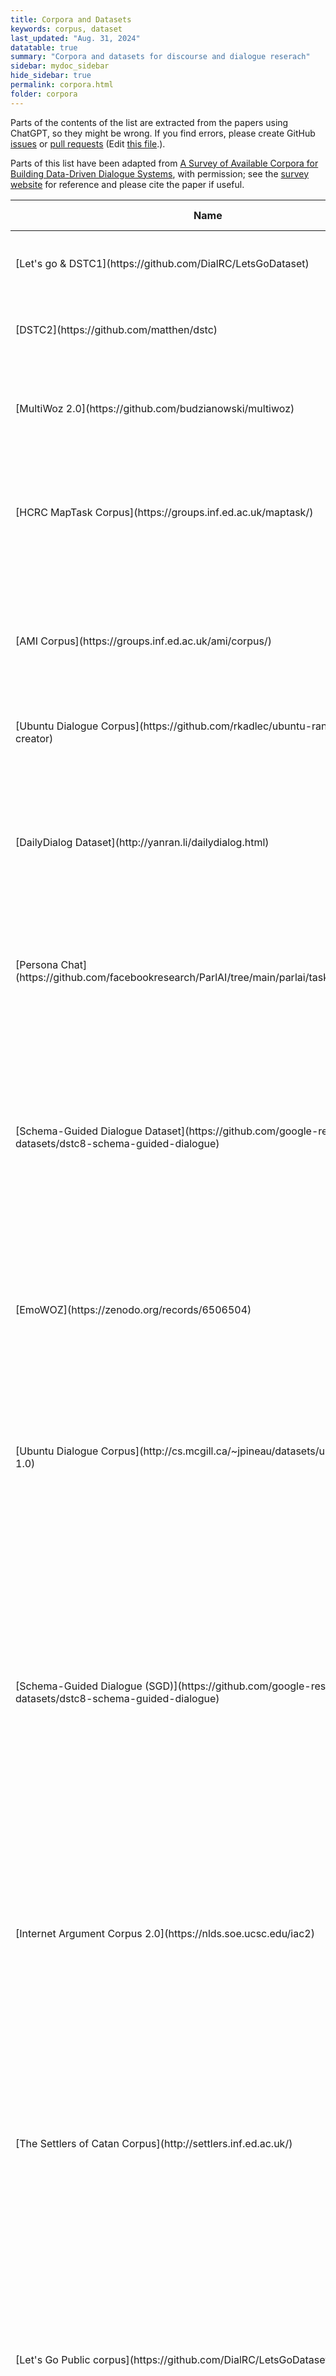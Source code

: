 ```yaml
---
title: Corpora and Datasets
keywords: corpus, dataset
last_updated: "Aug. 31, 2024"
datatable: true
summary: "Corpora and datasets for discourse and dialogue reserach"
sidebar: mydoc_sidebar
hide_sidebar: true
permalink: corpora.html
folder: corpora
---
```


Parts of the contents of the list are extracted from the papers using ChatGPT, so they might be wrong. If you find errors, please create GitHub [issues](https://github.com/sigdial/sigdial-resources/issues) or [pull requests](https://github.com/sigdial/sigdial-resources/pulls) (Edit [this file](https://github.com/sigdial/sigdial-resources/blob/gh-pages/pages/corpora/corpora.md).). 

Parts of this list have been adapted from [A Survey of Available Corpora for Building Data-Driven Dialogue Systems](https://arxiv.org/abs/1512.05742), with permission; see the [survey website](https://breakend.github.io/DialogDatasets/) for reference and please cite the paper if useful.



<div class="datatable-begin"></div>
<table>
<colgroup>
<col width="10%" />
<col width="6%" />
<col width="6%" />
<col width="6%" />
<col width="6%" />
<col width="6%" />
<col width="6%" />
<col width="6%" />
<col width="40%" />
<col width="8%" />
</colgroup>
<thead>
<tr class="header">
<th>Name</th>
<th>Language</th>
<th>Modalities</th>
<th>Data Types</th>
<th>Task/Domain</th>
<th>Participants</th>
<th>Size</th>
<th>Ave. # of Turns</th>
<th>Brief Description</th>
<th>Paper</th>
</tr>
</thead>
<tbody>

<tr>
<td markdown="span">[Let's go & DSTC1](https://github.com/DialRC/LetsGoDataset)</td>
<td markdown="span">English</td>
<td markdown="span">Speech</td>
<td markdown="span">Audio</td>
<td markdown="span">Bus schedules</td>
<td markdown="span">Human-system</td>
<td markdown="span">171K dialogues</td>
<td markdown="span">N/A</td>
<td markdown="span">Telephone conversations between real users and bus information systems</td>
<td markdown="span">[Raux et al. 2006](https://www.isca-speech.org/archive/interspeech_2006/raux06_interspeech.html)</td>
</tr>


<tr>
<td markdown="span">[DSTC2](https://github.com/matthen/dstc)</td>
<td markdown="span">English</td>
<td markdown="span">Speech</td>
<td markdown="span">Transcripts and ASR results</td>
<td markdown="span">Restaurant search</td>
<td markdown="span">Human-system</td>
<td markdown="span">15K dialogues, 3.7M words</td>
<td markdown="span">7.88</td>
<td markdown="span">Telephone conversations between hired users and restaurant search system</td>
<td markdown="span">[Henderson et al, 2014](https://aclanthology.org/W14-4337/)</td>
</tr>

<tr>
<td markdown="span">[MultiWoz 2.0](https://github.com/budzianowski/multiwoz)</td>
<td markdown="span">English</td>
<td markdown="span">Text</td>
<td markdown="span">Text</td>
<td markdown="span">Multiple domains (restaurant, hotel, etc.)</td>
<td markdown="span">Human-Woz</td>
<td markdown="span">8.5K dialogues, 115K turns, 1.5M tokens</td>
<td markdown="span">13.18</td>
<td markdown="span">A fully-labeled collection of human-human written conversations spanning over multiple domains and topics</td>
<td markdown="span">[Budzianowski et al., 2018](https://aclanthology.org/D18-1547/)</td>
</tr>

<tr>
<td markdown="span">[HCRC MapTask Corpus](https://groups.inf.ed.ac.uk/maptask/)</td>
<td markdown="span">English</td>
<td markdown="span">Face-to-face</td>
<td markdown="span">Audio, video (not available)</td>
<td markdown="span">direction giving</td>
<td markdown="span">Human-human</td>
<td markdown="span">128 dialogues, 174K words, 18hrs</td>
<td markdown="span"></td>
<td markdown="span">A set of 128 dialogues that has been recorded, transcribed, and annotated for a wide range of behaviours, and has been released for research purposes.</td>
<td markdown="span">[Anderson et al., 1991](https://journals.sagepub.com/doi/10.1177/002383099103400404)</td>
</tr>

<tr>
<td markdown="span">[AMI Corpus](https://groups.inf.ed.ac.uk/ami/corpus/)</td>
<td markdown="span">English</td>
<td markdown="span">face-to-face</td>
<td markdown="span">close-talking and far-field microphones, individual and room-view video cameras, projection, a whiteboard, individual pens.</td>
<td markdown="span">Face-to-face meetings</td>
<td markdown="span">multi-party human</td>
<td markdown="span">175 dialogues, 900K words, 100hrs</td>
<td markdown="span"></td>
<td markdown="span">A multi-modal data set consisting of 100 hours of meeting recordings</td>
<td markdown="span">[Carletta et al, 2005](https://link.springer.com/chapter/10.1007/11677482_3)</td>
</tr>

<tr>
<td markdown="span">[Ubuntu Dialogue Corpus](https://github.com/rkadlec/ubuntu-ranking-dataset-creator)</td>
<td markdown="span">English</td>
<td markdown="span">IRC chat</td>
<td markdown="span">text</td>
<td markdown="span">Chat on Ubuntu</td>
<td markdown="span">human-human</td>
<td markdown="span">930K dialogues, 100M words</td>
<td markdown="span">7.71</td>
<td markdown="span">Dialogues extracted from Ubuntu chat stream on IRC</td>
<td markdown="span">[Lower et al, 2015](https://aclanthology.org/W15-4640/)</td>
</tr>

<tr>
<td markdown="span">[DailyDialog Dataset](http://yanran.li/dailydialog.html)</td>
<td markdown="span">English</td>
<td markdown="span">Text</td>
<td markdown="span">Text</td>
<td markdown="span">Daily communication</td>
<td markdown="span">Human-human</td>
<td markdown="span">13K dialogues, 1.5M words</td>
<td markdown="span">7.9</td>
<td markdown="span">DailyDialog is a high-quality multi-turn dialogue dataset that covers conversations about daily life. It is manually labeled with communication intention and emotion information, making it useful for training and evaluating dialogue systems.</td>
<td markdown="span">[Li et al. 2017](https://aclanthology.org/I17-1099/)</td>
</tr>


<tr>
<td markdown="span">[Persona Chat](https://github.com/facebookresearch/ParlAI/tree/main/parlai/tasks/personachat)</td>
<td markdown="span">English</td>
<td markdown="span">Chat text</td>
<td markdown="span">Text</td>
<td markdown="span">Open domain</td>
<td markdown="span">Human-human</td>
<td markdown="span">11K dialogues, 162K utterances</td>
<td markdown="span"></td>
<td markdown="span">A chit-chat dataset where paired Turkers are given assigned personas and chat to try to get to know each other. </td>
<td markdown="span">[Zhang et al., 2018](https://arxiv.org/abs/1801.07243)</td>
</tr>

<tr>
<td markdown="span">[Schema-Guided Dialogue Dataset](https://github.com/google-research-datasets/dstc8-schema-guided-dialogue)</td>
<td markdown="span">English</td>
<td markdown="span">Text</td>
<td markdown="span">Text</td>
<td markdown="span">16 domains</td>
<td markdown="span">Human-Virtual Agent</td>
<td markdown="span">16K dialogues, 330K turns</td>
<td markdown="span"></td>
<td markdown="span">The dataset consists of conversations between a virtual assistant and a user ranging over a variety of domains including Travel, Events, Payment, Media, Restaurants, Weather etc. Annotations for natural language understanding, dialogue state tracking, policy learning, natural language generation and user simulation learning are also included.</td>
<td markdown="span">[Rastogi et al., 2020](https://ojs.aaai.org/index.php/AAAI/article/view/6394)</td>
</tr>

<tr>
<td markdown="span">[EmoWOZ](https://zenodo.org/records/6506504)</td>
<td markdown="span">English</td>
<td markdown="span">Text</td>
<td markdown="span">Text</td>
<td markdown="span">Multiple domains  (restaurant, hotel, etc.)</td>
<td markdown="span">Human-Woz</td>
<td markdown="span">More than 11K dialogues</td>
<td markdown="span">14.63</td>
<td markdown="span">A large-scale open-source dataset for emotion recognition in task-oriented dialogues with n 83K emotion annotations of user utterances</td>
<td markdown="span">[Feng et al. 2022](https://aclanthology.org/2022.lrec-1.436/)</td>
</tr>


<tr>
  <td markdown="span">[Ubuntu Dialogue Corpus](http://cs.mcgill.ca/~jpineau/datasets/ubuntu-corpus-1.0)</td>
  <td markdown="span">English</td>
  <td markdown="span">text</td>
  <td markdown="span">text</td>
  <td markdown="span">Technical support for Ubuntu-related problems</td>
  <td markdown="span">Human-Human</td>
  <td markdown="span">930,000 dialogues, 7,100,000 utterances, 100,000,000 words</td>
  <td markdown="span">7.71</td>
  <td markdown="span">A dataset containing almost one million multi-turn dialogues extracted from the Ubuntu chat logs, used for research in unstructured multi-turn dialogue systems. It facilitates the development of dialogue managers based on neural language models that can utilize large amounts of unlabeled data.</td>
  <td markdown="span">[Lowe et al., 2015](https://aclanthology.org/W15-4640/)</td>
</tr>



<tr>
  <td markdown="span">[Schema-Guided Dialogue (SGD)](https://github.com/google-research-datasets/dstc8-schema-guided-dialogue)</td>
  <td markdown="span">English</td>
  <td markdown="span">text</td>
  <td markdown="span">text</td>
  <td markdown="span">26 services across 16 domains including alarms, banks, buses, calendar events, flights, homes, hotels, media, movies, music, payment, rental cars, restaurants, ridesharing, services, trains, travel, messaging, and weather</td>
  <td markdown="span">Simulated user-system interactions</td>
  <td markdown="span">Over 16,000 dialogues, 329,964 turns</td>
  <td markdown="span">20.44</td>
  <td markdown="span">The SGD dataset is designed to support the development of conversational interfaces that can handle multiple domains and services, particularly in scenarios with zero-shot learning where models encounter unseen services or APIs. It uses a schema-guided approach where intents and slots are dynamically provided, facilitating easier integration of new services without retraining.</td>
  <td markdown="span">[Rastogi et al., 2020](https://ojs.aaai.org/index.php/AAAI/article/view/6394)</td>
</tr>



<tr>
  <td markdown="span">[Internet Argument Corpus 2.0](https://nlds.soe.ucsc.edu/iac2)</td>
  <td markdown="span">English</td>
  <td markdown="span">text</td>
  <td markdown="span">text</td>
  <td markdown="span">Online forums and debates on social and political topics</td>
  <td markdown="span">Human-Human</td>
  <td markdown="span">24,000 posts, 11,079 threads, 3452 authors, 56M tokens</td>
  <td markdown="span">Varies, data includes multiple posts per thread</td>
  <td markdown="span">The IAC 2.0 is an expanded dataset designed to support research on many different aspects of social language and dialogue structure, particularly in online forums on social and political topics. It features an SQL schema for organizing dialogues from several platforms into a structured database format.</td>
  <td markdown="span">[Abbott et al., 2016](https://aclanthology.org/L16-1704/)</td>
</tr>



<tr>
  <td markdown="span">[The Settlers of Catan Corpus](http://settlers.inf.ed.ac.uk/)</td>
  <td markdown="span">English</td>
  <td markdown="span">text</td>
  <td markdown="span">text</td>
  <td markdown="span">Game strategy and conversation</td>
  <td markdown="span">Human-Human</td>
  <td markdown="span">21 games annotated, ca. 2000 dialogue turns, ca. 40 games collected</td>
  <td markdown="span">Includes 'a few dozen self-contained bargaining conversations' per game</td>
  <td markdown="span">A corpus of online chats between agents playing The Settlers of Catan, a competitive win–lose game involving negotiations. The corpus aligns players’ conversations with the state of the game, focusing on negotiation dialogues and strategic interactions.</td>
  <td markdown="span">[Afantenos et al., 2012](https://www.pure.ed.ac.uk/ws/portalfiles/portal/12559704/Afatenos_Asher_et_al_2012_Developing_a_corpus_of_strategic_conversation_in_the_Settlers_of_Catan.pdf)</td>
</tr>



<tr>
  <td markdown="span">[Let's Go Public corpus](https://github.com/DialRC/LetsGoDataset)</td>
  <td markdown="span">English</td>
  <td markdown="span">speech</td>
  <td markdown="span">audio</td>
  <td markdown="span">Public transportation</td>
  <td markdown="span">Human-System</td>
  <td markdown="span">627 dialogues, 9162 turns</td>
  <td markdown="span">14.6</td>
  <td markdown="span">The corpus contains dialogues from the Let's Go Public spoken dialog system, which provides bus schedule information during off-peak hours. It includes transcribed calls from the general public, featuring interactions influenced by various user attitudes and environmental conditions.</td>
  <td markdown="span">[Raux et al., 2005](https://www.isca-archive.org/interspeech_2005/raux05_interspeech.html)</td>
</tr>



<tr>
  <td markdown="span">[Dialog State Tracking Challenge](http://research.microsoft.com/events/dstc/)</td>
  <td markdown="span">English</td>
  <td markdown="span">speech</td>
  <td markdown="span">text</td>
  <td markdown="span">Bus timetable information</td>
  <td markdown="span">Human-Computer</td>
  <td markdown="span">15K transcribed and labeled human-computer dialogs</td>
  <td markdown="span">Varies by dataset; e.g., TRAIN1A: 14.7, TEST4: 10.9</td>
  <td markdown="span">A corpus of 15,000 human-computer dialogue interactions used for evaluating dialogue systems, specifically focusing on the task of dialog state tracking. The corpus contains dialogs from various dialog systems interacting with real users, collected under the Spoken Dialog Challenge hosted by Carnegie Mellon University.</td>
  <td markdown="span">[Williams et al., 2013](https://aclanthology.org/W13-4065.pdf)</td>
</tr>



<tr>
  <td markdown="span">[Carnegie Mellon Communicator](http://www.speech.cs.cmu.edu)</td>
  <td markdown="span">English</td>
  <td markdown="span">speech</td>
  <td markdown="span">audio</td>
  <td markdown="span">Travel planning (air transportation, hotel reservations, car rentals)</td>
  <td markdown="span">Human-System</td>
  <td markdown="span">N/A</td>
  <td markdown="span">N/A</td>
  <td markdown="span">The Carnegie Mellon Communicator system assists users in creating complex travel itineraries through a conversational interface. It utilizes schemas to manage dialogues, aiming to support problem-solving activities by providing information, proposing solutions, and highlighting potential constraint violations.</td>
  <td markdown="span">[Rudnicky et al., 1999](https://www.isca-archive.org/eurospeech_1999/rudnicky99_eurospeech.pdf)</td>
</tr>



<tr>
  <td markdown="span">[ATIS Spoken Language Systems Pilot Corpus](https://catalog.ldc.upenn.edu/LDC93S4B)</td>
  <td markdown="span">English</td>
  <td markdown="span">speech</td>
  <td markdown="span">audio, text</td>
  <td markdown="span">Air travel information</td>
  <td markdown="span">Human-Woz</td>
  <td markdown="span">41 sessions, 1041 utterances</td>
  <td markdown="span">25.4 utterances per session</td>
  <td markdown="span">The ATIS corpus is designed for developing and evaluating speech systems that understand spontaneous speech, focused on air travel information.</td>
  <td markdown="span">[Hemphill et al, 1990](https://aclanthology.org/H90-1021/)</td>
</tr>


<tr>
  <td markdown="span">[RITEL Corpus](https://publi.limsi.fr/RS2005/chm/lir/lir12/)</td>
  <td markdown="span">French</td>
  <td markdown="span">speech</td>
  <td markdown="span">audio</td>
  <td markdown="span">Open-domain</td>
  <td markdown="span">Human-Computer</td>
  <td markdown="span">582 dialogs, 5360 user queries, 6 hours of user speech</td>
  <td markdown="span">9</td>
  <td markdown="span">The RITEL Corpus is a Human-Computer open-domain question answering spoken dialog corpus that includes orthographically transcribed and annotated dialogues focusing on specific entities and topics. It involves a real interaction system rather than a Wizard-of-Oz setup.</td>
  <td markdown="span">[Rosset and Petel, 2006](https://aclanthology.org/L06-1334/)</td>
</tr>



<tr>
  <td markdown="span">Tutorial Dialogs on Mathematical Theorem Proving</td>
  <td markdown="span">German (Translated to English for publication)</td>
  <td markdown="span">text</td>
  <td markdown="span">text, audio, video</td>
  <td markdown="span">Mathematics (Proofs in naive set theory)</td>
  <td markdown="span">Human-Woz</td>
  <td markdown="span">66 sets of dialog session logs, 1115 total turns, 393 student sentences</td>
  <td markdown="span">12</td>
  <td markdown="span">A corpus of dialog session logs from a Wizard-of-Oz experiment focused on teaching proofs in naive set theory, with audio and video logs also collected.</td>
  <td markdown="span">[Wolska et al., 2004](https://aclanthology.org/L04-1427/)</td>
</tr>



<tr>
  <td markdown="span">[The MATCH corpus](http://www.match-project.org.uk)</td>
  <td markdown="span">English</td>
  <td markdown="span">speech</td>
  <td markdown="span">audio</td>
  <td markdown="span">Healthcare, appointment scheduling</td>
  <td markdown="span">Human-Human</td>
  <td markdown="span">447 dialogues, 6237 turns</td>
  <td markdown="span">14.0</td>
  <td markdown="span">The MATCH corpus is a linguistically annotated corpus collected to study the interaction between older and younger users with simulated spoken dialogue systems. It focuses on the effects of cognitive ageing on users’ interactions and was designed to develop technologies to help older users live independently.</td>
  <td markdown="span">[Georgila et al, 2010](https://link.springer.com/article/10.1007/s10579-010-9118-8)</td>
</tr>



<tr>
  <td markdown="span">[Frames](https://datasets.maluuba.com/Frames)</td>
  <td markdown="span">English</td>
  <td markdown="span">text</td>
  <td markdown="span">text</td>
  <td markdown="span">Travel</td>
  <td markdown="span">Human-Human</td>
  <td markdown="span">1369 dialogues, 19986 turns</td>
  <td markdown="span">15</td>
  <td markdown="span">Frames is a corpus of human-human dialogues collected in a Wizard-of-Oz setting to study complex dialogue flows and decision-making behaviour. The dialogues involve users trying to book travel packages with constraints, exploring options and making selections, facilitated by assistants who manage these requests.</td>
  <td markdown="span">[El Asri et al., 2017](https://aclanthology.org/W17-5526/)</td>
</tr>



<tr>
  <td markdown="span">[Multi-Domain In-Car Assistant Dialogue Dataset](https://nlp.stanford.edu/blog/a-new-multi-turn-multi-domain-task-oriented-dialogue-dataset/)</td>
  <td markdown="span">English</td>
  <td markdown="span">text</td>
  <td markdown="span">text</td>
  <td markdown="span">Calendar scheduling, weather information retrieval, point-of-interest navigation</td>
  <td markdown="span">Human-Woz</td>
  <td markdown="span">3,031 dialogues; 2,425 training, 302 validation, 304 test dialogues</td>
  <td markdown="span">5.25</td>
  <td markdown="span">This dataset contains dialogues across three domains relevant to in-car personal assistant tasks. Each dialogue is grounded in a knowledge base, making it suitable for developing architectures that reason over world knowledge.</td>
  <td markdown="span">[Eric et al., 2017](https://aclanthology.org/W17-5506/)</td>
</tr>



<tr>
  <td markdown="span">[The Walking Around Corpus](https://escholarship.org/uc/item/2wr90402)</td>
  <td markdown="span">English</td>
  <td markdown="span">speech</td>
  <td markdown="span">audio</td>
  <td markdown="span">Pedestrian navigation and spatial cognition</td>
  <td markdown="span">Human-Human</td>
  <td markdown="span">36 dialogues, detailed transcripts</td>
  <td markdown="span">Multiple tasks involved</td>
  <td markdown="span">The corpus consists of experimentally parameterized collection of spontaneous spoken dialogues, focusing on lexical choice and variability during direction-giving tasks. It involves participants communicating over mobile phones while one navigates a campus based on directions from a stationary partner.</td>
  <td markdown="span">[Brennan et al., 2013](https://escholarship.org/content/qt2wr90402/qt2wr90402.pdf)</td>
</tr>



<tr>
  <td markdown="span">[Intelligence Squared Debates (IQ2 Debates)](http://www.intelligencesquaredus.org)</td>
  <td markdown="span">English</td>
  <td markdown="span">speech</td>
  <td markdown="span">text</td>
  <td markdown="span">Various (e.g., foreign policy, health, technology)</td>
  <td markdown="span">Human-Human</td>
  <td markdown="span">108 debates, average 12,801 words and 117 turns per debate</td>
  <td markdown="span">117</td>
  <td markdown="span">A corpus of transcripts from Oxford-style debates held in the US, covering a wide range of topics with experts debating motions before a live audience. The dataset tracks conversational dynamics and strategies used to sway audience opinions.</td>
  <td markdown="span">[Zhang et al., 2016](https://aclanthology.org/N16-1017/)</td>
</tr>



<tr>
  <td markdown="span">[Idiap Wolf Database](http://www.idiap.ch/dataset/wolf-database)</td>
  <td markdown="span">English</td>
  <td markdown="span">multimodal</td>
  <td markdown="span">audio, video</td>
  <td markdown="span">role-playing game, competitive</td>
  <td markdown="span">Human-Human</td>
  <td markdown="span">7.3 hours of recordings, 50 day-phase games, 36 participants</td>
  <td markdown="span">N/A</td>
  <td markdown="span">The Idiap Wolf Database consists of audio-visual recordings from a competitive role-playing game where players have deceptive and non-deceptive roles. The unique aspect of this corpus is its focus on group behavior and deception in a controlled game setting.</td>
  <td markdown="span">[Hung and Chittaranjan, 2010](https://dl.acm.org/doi/10.1145/1873951.1874102)</td>
</tr>



<tr>
  <td markdown="span">[ICSI Meeting Recorder Dialog Act (MRDA) Corpus](https://www.icsi.berkeley.edu/~ees/dadb)</td>
  <td markdown="span">English</td>
  <td markdown="span">speech</td>
  <td markdown="span">audio, text</td>
  <td markdown="span">natural meetings</td>
  <td markdown="span">Human-Human</td>
  <td markdown="span">75 meetings, approx. 72 hours of speech, 180,218 dialog act tags</td>
  <td markdown="span">N/A</td>
  <td markdown="span">A corpus of hand-annotated dialog acts and adjacency pairs from naturally occurring multi-party meetings recorded at the ICSI. It includes over 180,000 dialog act tags across approximately 72 hours of meetings, focusing on complex discourse phenomena.</td>
  <td markdown="span">[Shriberg et al., 2004](https://aclanthology.org/W04-2319/)</td>
</tr>



<tr>
  <td markdown="span">[The Trains 93 Dialogues](https://www.ldc.upenn.edu)</td>
  <td markdown="span">English</td>
  <td markdown="span">speech</td>
  <td markdown="span">audio</td>
  <td markdown="span">Task-oriented dialogues involving a planning assistant and manufacturing and shipping goods</td>
  <td markdown="span">Human-Human</td>
  <td markdown="span">98 dialogues, 5900 turns, 55000 words</td>
  <td markdown="span">Approximately 60.2</td>
  <td markdown="span">A corpus of task-oriented dialogues set in the Trains domain where a user collaborates with a planning assistant to accomplish tasks involving manufacturing and shipping goods in a railroad freight system. Includes audio files, time-aligned word and phoneme transcriptions.</td>
  <td markdown="span">[Heeman and Allen, 1995](https://dl.acm.org/doi/10.5555/898275)</td>
</tr>



<tr>
  <td markdown="span">[ICT Rapport Datasets](https://rapport.ict.usc.edu/)</td>
  <td markdown="span">English</td>
  <td markdown="span">multimodal</td>
  <td markdown="span">audio, video</td>
  <td markdown="span">Narrative task involving retelling events from a sexual harassment awareness video</td>
  <td markdown="span">Human-System</td>
  <td markdown="span">131 participants</td>
  <td markdown="span">N/A</td>
  <td markdown="span">The Rapport Agent is designed to elicit rapport from human participants within a dyadic narrative task. It utilizes real-time analysis of acoustic properties of speech and speaker gestures to generate nonverbal feedback like nods and posture shifts.</td>
  <td markdown="span">[Gratch et al., 2007](https://dl.acm.org/doi/10.1007/978-3-540-74997-4_12)</td>
</tr>



<tr>
  <td markdown="span">[D64 Multimodal Conversational Corpus](www.speech-data.jp/nick/mmx/d64.html)</td>
  <td markdown="span">English</td>
  <td markdown="span">multimodal</td>
  <td markdown="span">text, audio, video</td>
  <td markdown="span">General conversation</td>
  <td markdown="span">Human-Human</td>
  <td markdown="span">N/A</td>
  <td markdown="span">N/A</td>
  <td markdown="span">A corpus designed to observe conversational behavior as closely as possible to natural interaction, including elements like gaze, posture, and simultaneous movements. The data, collected in a domestic setting, includes extensive video, audio, and motion-capture records.</td>
  <td markdown="span">[Oertel et al., 2013](https://link.springer.com/article/10.1007/s12193-012-0108-6)</td>
</tr>



<tr>
  <td markdown="span">[Cardiff Conversation Database (CCDb)](www.cs.cf.ac.uk/CCDb)</td>
  <td markdown="span">English</td>
  <td markdown="span">audiovisual</td>
  <td markdown="span">audio, video</td>
  <td markdown="span">Natural conversations</td>
  <td markdown="span">Human-Human</td>
  <td markdown="span">30 conversations, 300 minutes of audio-video data</td>
  <td markdown="span">Approximately 10 per conversation (estimated from 5-minute average duration per conversation)</td>
  <td markdown="span">A unique 2D audiovisual database containing natural conversations between pairs of people, annotated for speaker activity, facial expressions, head motion, and non-verbal utterances.</td>
  <td markdown="span">[Aubrey et al., 2013](https://ieeexplore.ieee.org/document/6595887)</td>
</tr>



<tr>
  <td markdown="span">[4D Cardiff Conversation Database (4D CCDb)](http://www.cs.cf.ac.uk/CCDb)</td>
  <td markdown="span">English</td>
  <td markdown="span">multimodal</td>
  <td markdown="span">3D video (4D), audio</td>
  <td markdown="span">Natural, dyadic conversations</td>
  <td markdown="span">Human-Human</td>
  <td markdown="span">17 minutes, 34 sequences</td>
  <td markdown="span">N/A</td>
  <td markdown="span">The 4D CCDb is the first 4D (3D Video) audio-visual database containing natural conversations between pairs of people. It includes fully annotated speaker and listener activities such as conversational facial expressions, head motion, and verbal/non-verbal utterances.</td>
  <td markdown="span">[Vandeventer et al., 2015](https://www.isca-archive.org/avsp_2015/vandeventer15_avsp.html)</td>
</tr>



<tr>
  <td markdown="span">[Group Affect and Performance (GAP) Corpus](https://sites.google.com/view/gap-corpus/home)</td>
  <td markdown="span">English</td>
  <td markdown="span">multimodal</td>
  <td markdown="span">audio, text</td>
  <td markdown="span">Group interaction and decision-making</td>
  <td markdown="span">Human-Human</td>
  <td markdown="span">13 group meetings, 104.45 minutes of recordings</td>
  <td markdown="span">N/A</td>
  <td markdown="span">The GAP corpus contains meeting audio, transcriptions, annotations, decision-making performance, as well as group member influence, post-meeting ratings of satisfaction, and demographics. It is designed to stimulate research on the computational analysis of small group meetings.</td>
  <td markdown="span">[Braley and Murray, 2018](https://dl.acm.org/doi/10.1145/3279981.3279985)</td>
</tr>



<tr>
  <td markdown="span">[MULTISIMO Corpus](https://www.scss.tcd.ie/clg/MULTISIMO/)</td>
  <td markdown="span">English</td>
  <td markdown="span">multimodal</td>
  <td markdown="span">text, audio, video</td>
  <td markdown="span">Collaborative group interactions in a quiz solving task</td>
  <td markdown="span">Human-Human</td>
  <td markdown="span">23 sessions, approximately 4 hours total</td>
  <td markdown="span">N/A</td>
  <td markdown="span">The MULTISIMO Corpus involves collaborative group interactions where participants work together to solve quiz questions. It includes multimodal data from different cameras and microphones, synchronized and complemented by personality test results and experience assessment surveys.</td>
  <td markdown="span">[Koutsombogera and Vogel, 2018](https://aclanthology.org/L18-1466/)</td>
</tr>



<tr>
  <td markdown="span">[Movie-DiC](http://www.imsdb.com/)</td>
  <td markdown="span">English</td>
  <td markdown="span">text</td>
  <td markdown="span">text</td>
  <td markdown="span">Multiple genres (action, crime, drama, thriller, etc.)</td>
  <td markdown="span">Human-Human</td>
  <td markdown="span">132,229 dialogues, 764,146 turns</td>
  <td markdown="span">5.78</td>
  <td markdown="span">A dialogue corpus extracted from movie scripts for studying semantic and pragmatic aspects of human communication in various contexts and styles.</td>
  <td markdown="span">[Banchs, 2012](https://aclanthology.org/P12-2040/)</td>
</tr>



<tr>
  <td markdown="span">Movie-Triples</td>
  <td markdown="span">English</td>
  <td markdown="span">text</td>
  <td markdown="span">text</td>
  <td markdown="span">Wide range of movie script topics</td>
  <td markdown="span">Human-Human</td>
  <td markdown="span">484 movies, 196,308 triples, Average tokens/triple: 53</td>
  <td markdown="span">3 turns per triple</td>
  <td markdown="span">The MovieTriples dataset is developed by expanding and preprocessing the Movie-DiC dataset for generative dialogue modeling. It includes dialogues of three turns between two interlocutors, derived from movie scripts, making it suitable for building dialogue systems that emulate human conversations.</td>
  <td markdown="span">[Serban et al., 2016](https://cdn.aaai.org/ojs/9883/9883-13-13411-1-2-20201228.pdf)</td>
</tr>



<tr>
  <td markdown="span">[Cornell Movie-Dialogs Corpus](http://www.cs.cornell.edu/~cristian/movies)</td>
  <td markdown="span">English</td>
  <td markdown="span">text</td>
  <td markdown="span">text</td>
  <td markdown="span">Movie scripts</td>
  <td markdown="span">Human-Human</td>
  <td markdown="span">220,579 conversational exchanges from 617 unique titles</td>
  <td markdown="span">5 or more exchanges per pair</td>
  <td markdown="span">A large set of imagined conversations derived from movie scripts, providing a rich resource for studying linguistic coordination and stylistic convergence in fictional dialogues.</td>
  <td markdown="span">[Danescu-Niculescu-Mizil and Lee, 2011](https://aclanthology.org/W11-0609/)</td>
</tr>



<tr>
  <td markdown="span">[Conversation Dialog Corpora from Television and Movie Scripts](http://isw3.naist.jp/~lasguido-l/me/resources.html#dialog-conversation-pair)</td>
  <td markdown="span">English</td>
  <td markdown="span">text</td>
  <td markdown="span">text</td>
  <td markdown="span">Television shows and movies</td>
  <td markdown="span">Human-Human</td>
  <td markdown="span">1,042,288 dialog pairs (raw), 86,719 dialog pairs (after filtering)</td>
  <td markdown="span">N/A</td>
  <td markdown="span">This corpus contains conversation pairs extracted from television and movie scripts. The dialogues are filtered to ensure they are between two speakers, using a method called tri-turn filtering and semantic similarity filtering. The final corpus includes 86,719 high-quality query-response pairs.</td>
  <td markdown="span">[Nio et al., 2014](https://ieeexplore.ieee.org/document/7051436)</td>
</tr>



<tr>
  <td markdown="span">[TVD: a reproducible and multiply aligned TV series dataset](http://tvd.niderb.fr)</td>
  <td markdown="span">English</td>
  <td markdown="span">text</td>
  <td markdown="span">text, audio, video</td>
  <td markdown="span">TV Series (The Big Bang Theory and Game of Thrones)</td>
  <td markdown="span">Human-Human</td>
  <td markdown="span">132 episodes of TBBT, 5 episodes of GoT (manual transcripts), 17 TBBT and 10 GoT episodes (subtitles), 17 TBBT and 10 GoT episodes (automatic transcripts), outlines and summaries for multiple episodes</td>
  <td markdown="span">N/A</td>
  <td markdown="span">The TVD dataset is built around two TV series, The Big Bang Theory and Game of Thrones, and includes multiple tracks such as manual and automatic transcripts, multilingual subtitles, episode outlines, and various metadata. The dataset is designed for tasks like summarization, scene retrieval, and speech retrieval.</td>
  <td markdown="span">[Roy et al., 2014](https://aclanthology.org/L14-1588/)</td>
</tr>



<tr>
  <td markdown="span">[Annotated Corpus of Film Dialogue for Learning and Characterizing Character Style](http://nlds.soe.ucsc.edu/software)</td>
  <td markdown="span">English</td>
  <td markdown="span">text</td>
  <td markdown="span">text</td>
  <td markdown="span">Film dialogue from multiple genres (drama, thriller, crime, comedy, action, romance, adventure)</td>
  <td markdown="span">Human-Human</td>
  <td markdown="span">862 film scripts, 664,000 lines of dialogue, 9,599,000 tokens</td>
  <td markdown="span">N/A</td>
  <td markdown="span">A corpus of film dialogue collected from the IMSDb archive, annotated for linguistic structures and character archetypes, used to learn character models of linguistic style.</td>
  <td markdown="span">[Walker et al., 2012a](https://aclanthology.org/L12-1657/)</td>
</tr>



<tr>
  <td markdown="span">[SubTle Corpus](http://opensubtitles.org)</td>
  <td markdown="span">English, Portuguese</td>
  <td markdown="span">text</td>
  <td markdown="span">text</td>
  <td markdown="span">Horror, Sci-fi, Western, Romance</td>
  <td markdown="span">Human-Human</td>
  <td markdown="span">SubTle - Portuguese: 2,930,173 I-R pairs; SubTle - English: 3,454,480 I-R pairs</td>
  <td markdown="span">Varies by genre, average ranges from 419 to 580 I-R pairs per subtitle file</td>
  <td markdown="span">A corpus of Interaction-Response pairs extracted from subtitles files, created to help dialogue systems deal with Out-of-Domain interactions.</td>
  <td markdown="span">[Ameixa and Coheur, 2013](https://scholar.google.com/scholar?q=From+subtitles+to+human+interactions:+introducing+the+subtle+corpus&hl=en)</td>
</tr>



<tr>
  <td markdown="span">[OPUS](http://opus.lingfil.uu.se)</td>
  <td markdown="span">Multiple languages (over 90 languages)</td>
  <td markdown="span">text</td>
  <td markdown="span">text</td>
  <td markdown="span">Multiple domains (legislative texts, administrative texts, movie subtitles, software localization, newspaper texts)</td>
  <td markdown="span">Human-Human</td>
  <td markdown="span">Over 40 billion tokens, 2.7 billion parallel units (aligned sentences and sentence fragments)</td>
  <td markdown="span">None</td>
  <td markdown="span">A growing language resource of freely accessible parallel corpora and related tools, used for various applications including machine translation, translation studies, and cross-linguistic corpus studies.</td>
  <td markdown="span">[Tiedemann, 2012](https://aclanthology.org/L12-1246/)</td>
</tr>



<tr>
  <td markdown="span">[NPS Internet Chatroom Conversations](https://catalog.ldc.upenn.edu/LDC2010T05)</td>
  <td markdown="span">English</td>
  <td markdown="span">text</td>
  <td markdown="span">text</td>
  <td markdown="span">General chat, open to any topic</td>
  <td markdown="span">Human-Human</td>
  <td markdown="span">10K posts, 45K tokens</td>
  <td markdown="span">N/A</td>
  <td markdown="span">The corpus consists of online chat dialogues collected from various chat rooms, annotated with lexical, syntactic, and discourse information. It was developed to support natural language processing applications such as author profiling, entity identification, and social network analysis.</td>
  <td markdown="span">[Forsyth and Martell, 2007](https://ieeexplore.ieee.org/document/4338328)</td>
</tr>



<tr>
  <td markdown="span">[Twitter Conversations Corpus](http://www.cs.washington.edu/homes/aritter/twitter_chat/)</td>
  <td markdown="span">English</td>
  <td markdown="span">text</td>
  <td markdown="span">text</td>
  <td markdown="span">Open-domain (Twitter conversations)</td>
  <td markdown="span">Human-Human</td>
  <td markdown="span">1.3 million conversations</td>
  <td markdown="span">2 (majority of conversations have only 2 posts)</td>
  <td markdown="span">A large corpus of 1.3 million Twitter conversations, enabling the study of open-domain dialogue acts and structure in a new medium.</td>
  <td markdown="span">[Ritter et al., 2010](https://aclanthology.org/N10-1020/)</td>
</tr>



<tr>
  <td markdown="span">[Twitter Triple Corpus](http://research.microsoft.com/convo/)</td>
  <td markdown="span">English</td>
  <td markdown="span">text</td>
  <td markdown="span">text</td>
  <td markdown="span">Social Media (Twitter)</td>
  <td markdown="span">Human-Human</td>
  <td markdown="span">127M triples</td>
  <td markdown="span">N/A (Context + Message + Response as triples)</td>
  <td markdown="span">A large-scale corpus mined from Twitter, used for training context-sensitive response generation models. The corpus consists of triples representing context, message, and response.</td>
  <td markdown="span">[Sordoni et al., 2015](https://aclanthology.org/N15-1020/)</td>
</tr>



<tr>
  <td markdown="span">[NUS SMS Corpus](http://wing.comp.nus.edu.sg/SMSCorpus)</td>
  <td markdown="span">English, Chinese</td>
  <td markdown="span">text</td>
  <td markdown="span">text</td>
  <td markdown="span">General SMS communication</td>
  <td markdown="span">Human-Human</td>
  <td markdown="span">57,824 messages</td>
  <td markdown="span">N/A</td>
  <td markdown="span">A public SMS corpus focusing on English and Mandarin Chinese SMS messages, collected through crowdsourcing methods.</td>
  <td markdown="span">[Chen and Kan, 2013](https://link.springer.com/article/10.1007/s10579-012-9197-9)</td>
</tr>



<tr>
  <td markdown="span">[Settlers of Catan Strategic Conversation Corpus](http://settlers.inf.ed.ac.uk/)</td>
  <td markdown="span">English</td>
  <td markdown="span">text</td>
  <td markdown="span">text</td>
  <td markdown="span">Game negotiation (Settlers of Catan)</td>
  <td markdown="span">Human-Human</td>
  <td markdown="span">21 games annotated with approximately 2000 dialogue turns</td>
  <td markdown="span">Varies per game, approximately a few dozen per game</td>
  <td markdown="span">A corpus of online chat negotiations during the game The Settlers of Catan, focusing on strategic conversation and negotiation dialogues.</td>
  <td markdown="span">[Afantenos et al., 2012](https://hal.science/hal-03685482/document)</td>
</tr>



<tr>
  <td markdown="span">[Cards corpus](http://cardscorpus.christopherpotts.net/)</td>
  <td markdown="span">English</td>
  <td markdown="span">text</td>
  <td markdown="span">text</td>
  <td markdown="span">Task-oriented (card game in a maze-like environment)</td>
  <td markdown="span">Human-Human</td>
  <td markdown="span">744 transcripts, 23,532 utterances, 137,323 words</td>
  <td markdown="span">31.63</td>
  <td markdown="span">The Cards corpus is built from a two-person online video game where players collaborate to complete a task. The game records everything, allowing for detailed study of player utterances, context, and strategies in a simple, controlled environment.</td>
  <td markdown="span">[Djalali et al., 2012](https://link.springer.com/chapter/10.1007/978-3-642-31482-7_16)</td>
</tr>



<tr>
  <td markdown="span">Agreement and Disagreement in Threaded Discussions</td>
  <td markdown="span">English</td>
  <td markdown="span">text</td>
  <td markdown="span">text</td>
  <td markdown="span">Wikipedia discussion forums, LiveJournal weblogs</td>
  <td markdown="span">Human-Human</td>
  <td markdown="span">118 unique documents, 810 annotated sentence pairs</td>
  <td markdown="span">N/A</td>
  <td markdown="span">A corpus of sentence-level agreement and disagreement annotations over threaded discussions on Wikipedia and LiveJournal.</td>
  <td markdown="span">[Andreas et al., 2012](https://aclanthology.org/L12-1650/)</td>
</tr>



<tr>
  <td markdown="span">[Agreement by Create Debaters (ABCD)](http://www.cs.columbia.edu/~sara/data.php)</td>
  <td markdown="span">English</td>
  <td markdown="span">text</td>
  <td markdown="span">text</td>
  <td markdown="span">Online discussion forums (e.g., createdebate.com)</td>
  <td markdown="span">Human-Human</td>
  <td markdown="span">10K discussions, 200K posts</td>
  <td markdown="span">approximately 20 turns per discussion</td>
  <td markdown="span">A large corpus derived from the Create Debate website, containing over 10,000 discussions with more than 200,000 posts annotated for agreement, disagreement, or neutrality.</td>
  <td markdown="span">[Rosenthal and McKeown, 2015](https://aclanthology.org/W15-4625/)</td>
</tr>



<tr>
  <td markdown="span">[Internet Argument Corpus (IAC)](http://nlds.soe.ucsc.edu/software)</td>
  <td markdown="span">English</td>
  <td markdown="span">text</td>
  <td markdown="span">text</td>
  <td markdown="span">Political debate and discourse</td>
  <td markdown="span">Human-Human</td>
  <td markdown="span">390,704 posts in 11,800 discussions</td>
  <td markdown="span">None</td>
  <td markdown="span">A corpus for research on deliberation and debate, containing argumentative discourse from the online debate site 4forums.com. It includes posts on various political and social topics with annotations for topic, stance, and various dialogic and argumentative markers.</td>
  <td markdown="span">[Walker et al., 2012b](https://aclanthology.org/L12-1643/)</td>
</tr>



<tr>
  <td markdown="span">[Multi-Party Chat (MPC) Corpus](https://github.com/sashank06/MPC-Corpus)</td>
  <td markdown="span">English</td>
  <td markdown="span">text</td>
  <td markdown="span">text</td>
  <td markdown="span">Online chat environments</td>
  <td markdown="span">Human-Human</td>
  <td markdown="span">7317 turns, 58175 words</td>
  <td markdown="span">Approximately 520 per session</td>
  <td markdown="span">A corpus of multi-party online conversations collected in a chat-room environment to model social phenomena such as agenda control, influence, and leadership in online interactions.</td>
  <td markdown="span">[Shaikh et al., 2010](https://aclanthology.org/L10-1050/)</td>
</tr>



<tr>
  <td markdown="span">[Ubuntu Chat Corpus](http://daviduthus.org/)</td>
  <td markdown="span">Multiple languages (English, Chinese, Russian, Brazilian Portuguese, Spanish, Italian, Polish, Swedish)</td>
  <td markdown="span">text</td>
  <td markdown="span">text</td>
  <td markdown="span">Technical support for Ubuntu OS</td>
  <td markdown="span">Human-Human</td>
  <td markdown="span">11 channels, 40M+ messages, 2.9GB (compressed to 0.6GB)</td>
  <td markdown="span">Average message length varies across channels (21.7 to 57.6 characters)</td>
  <td markdown="span">The Ubuntu Chat Corpus is a large, publicly available corpus consisting of IRC chat logs from various Ubuntu support channels. It includes messages in multiple languages and covers technical discussions related to Ubuntu OS.</td>
  <td markdown="span">[Uthus and Aha, 2013](https://cdn.aaai.org/ocs/5706/5706-24480-1-PB.pdf)</td>
</tr>



<tr>
  <td markdown="span">[The Movie Dialog Dataset](http://fb.ai/babi)</td>
  <td markdown="span">English</td>
  <td markdown="span">text</td>
  <td markdown="span">text</td>
  <td markdown="span">Movies</td>
  <td markdown="span">Human-Human</td>
  <td markdown="span">∼75k movie entities, ∼3.5M training examples</td>
  <td markdown="span">Varies by task</td>
  <td markdown="span">A set of four tasks designed to evaluate different prerequisite qualities of end-to-end dialog systems, focusing on the movie domain. These tasks include question-answering, recommendation, QA+recommendation dialog, and Reddit discussion.</td>
  <td markdown="span">[Dodge et al., 2015](https://arxiv.org/abs/1511.06931)</td>
</tr>


<tr>
  <td markdown="span">[Cooperative Vision-and-Dialog Navigation (CVDN)](https://cvdn.dev/)</td>
  <td markdown="span">English</td>
  <td markdown="span">multimodal</td>
  <td markdown="span">text, image</td>
  <td markdown="span">Navigation in simulated, photorealistic home environments</td>
  <td markdown="span">Human-Human</td>
  <td markdown="span">2050 dialogues, 7k navigation trajectories</td>
  <td markdown="span">6</td>
  <td markdown="span">A dataset of over 2k embodied, human-human dialogues situated in simulated, photorealistic home environments for studying vision-and-dialog navigation tasks.</td>
  <td markdown="span">[Thomason et al., 2020](https://hcrlab.cs.washington.edu/assets/pdfs/2019/thomason2019visiondialog.pdf)</td>
</tr>



<tr>
  <td markdown="span">[Talk The Walk](https://github.com/facebookresearch/talkthewalk)</td>
  <td markdown="span">English</td>
  <td markdown="span">multimodal</td>
  <td markdown="span">text, audio</td>
  <td markdown="span">Navigation in NYC neighborhoods</td>
  <td markdown="span">Human-Human</td>
  <td markdown="span">10,310 dialogues</td>
  <td markdown="span">62</td>
  <td markdown="span">Talk The Walk is a large-scale dialogue dataset grounded in action and perception, where a 'guide' and a 'tourist' communicate to achieve the goal of navigating the tourist to a target location in New York City.</td>
  <td markdown="span">[De Vries et al., 2018](https://arxiv.org/abs/1807.03367)</td>
</tr>



<tr>
  <td markdown="span">[Japanese Emotion-Tagged Dialogue Corpus](https://github.com/nlp-waseda/expr-exper-emo)</td>
  <td markdown="span">Japanese</td>
  <td markdown="span">text</td>
  <td markdown="span">text</td>
  <td markdown="span">Twitter dialogues</td>
  <td markdown="span">Human-Human</td>
  <td markdown="span">3,828 dialogues, 13,806 utterances</td>
  <td markdown="span">3.6</td>
  <td markdown="span">A Japanese dialogue corpus annotated with expressed and experienced emotions for each utterance, collected from Twitter.</td>
  <td markdown="span">[Ide and Kawahara, 2022](https://arxiv.org/abs/2205.11867)</td>
</tr>



<tr>
  <td markdown="span">[MultiWOZ 2.1](https://github.com/budzianowski/multiwoz/tree/master/data)</td>
  <td markdown="span">English</td>
  <td markdown="span">text</td>
  <td markdown="span">text</td>
  <td markdown="span">Multiple domains (hotel, taxi, restaurant, etc.)</td>
  <td markdown="span">Human-Wizard of Oz (Human-Woz)</td>
  <td markdown="span">10K dialogues, over 115K turns</td>
  <td markdown="span">11.5</td>
  <td markdown="span">MultiWOZ 2.1 is a multi-domain dialogue dataset with corrections in state annotations and dialogue utterances, building on the original MultiWOZ 2.0. It includes system and user dialogue acts and offers a benchmark for dialogue state tracking models.</td>
  <td markdown="span">[Eric et al., 2019](https://arxiv.org/abs/1907.01669)</td>
</tr>



<tr>
  <td markdown="span">[MultiWOZ 2.2](https://github.com/budzianowski/multiwoz)</td>
  <td markdown="span">English</td>
  <td markdown="span">text</td>
  <td markdown="span">text</td>
  <td markdown="span">Multiple domains (Restaurant, Hotel, Attraction, Taxi, Train, Hospital, Bus, Police)</td>
  <td markdown="span">Human-Wizard-of-Oz (Human-Woz)</td>
  <td markdown="span">10K dialogues, 115K turns</td>
  <td markdown="span">None</td>
  <td markdown="span">MultiWOZ 2.2 is an updated version of the MultiWOZ dataset, with corrections to dialogue state annotations, redefined ontology, and additional slot span annotations. It is used as a benchmark for dialogue state tracking in task-oriented dialogues across multiple domains.</td>
  <td markdown="span">[Zang et al., 2020](https://aclanthology.org/2020.nlp4convai-1.13/)</td>
</tr>



<tr>
  <td markdown="span">[MultiWOZ 2.3](https://github.com/lexmen318/MultiWOZ-coref)</td>
  <td markdown="span">English</td>
  <td markdown="span">text</td>
  <td markdown="span">text</td>
  <td markdown="span">Multiple domains (Train, Taxi, Hotel, Restaurant, Attraction, Hospital, Bus, Police)</td>
  <td markdown="span">Human-Woz</td>
  <td markdown="span">10K dialogues, 2.5M tokens</td>
  <td markdown="span">unknown</td>
  <td markdown="span">MultiWOZ 2.3 is a multi-domain task-oriented dialogue dataset with enhanced annotation corrections and co-reference annotation.</td>
  <td markdown="span">[Han et al., 2021](https://arxiv.org/abs/2010.05594)</td>
</tr>



<tr>
  <td markdown="span">[MultiWOZ 2.4](https://github.com/smartyfh/MultiWOZ2.4)</td>
  <td markdown="span">English</td>
  <td markdown="span">text</td>
  <td markdown="span">text</td>
  <td markdown="span">Multiple domains (e.g., restaurant, hotel, taxi)</td>
  <td markdown="span">Human-Wizard-of-Oz</td>
  <td markdown="span">2,000 dialogues, 14,000 turns</td>
  <td markdown="span">N/A</td>
  <td markdown="span">MultiWOZ 2.4 is an updated version of the MultiWOZ 2.1 dataset. It includes refined annotations in the validation set and test set to improve the evaluation of dialogue state tracking models, focusing on task-oriented dialogues across multiple domains.</td>
  <td markdown="span">[Ye et al., 2022](https://aclanthology.org/2022.sigdial-1.34/)</td>
</tr>



<tr>
  <td markdown="span">[JMultiWOZ](https://github.com/nu-dialogue/jmultiwoz)</td>
  <td markdown="span">Japanese</td>
  <td markdown="span">text</td>
  <td markdown="span">text</td>
  <td markdown="span">travel-related domains (tourist attractions, accommodation, restaurants, shopping facilities, taxis, weather)</td>
  <td markdown="span">Human-Wizard</td>
  <td markdown="span">4,246 dialogues, 61,186 turns, 1.1M tokens</td>
  <td markdown="span">14.4</td>
  <td markdown="span">A large-scale Japanese multi-domain task-oriented dialogue dataset focused on travel-related domains.</td>
  <td markdown="span">[Ohashi et al., 2024](https://aclanthology.org/2024.lrec-main.835/)</td>
</tr>



<tr>
  <td markdown="span">[RealPersonaChat (RPC)](https://github.com/nu-dialogue/real-persona-chat)</td>
  <td markdown="span">Japanese</td>
  <td markdown="span">text</td>
  <td markdown="span">text</td>
  <td markdown="span">General chit-chat conversations</td>
  <td markdown="span">Human-Human</td>
  <td markdown="span">14K dialogues, 421K utterances, 5.55M tokens</td>
  <td markdown="span">30.09</td>
  <td markdown="span">A large-scale realistic dialogue corpus in Japanese that includes the actual personas and personality traits of the interlocutors. It is the world's largest corpus of dialogue data that includes personas and personality traits.</td>
  <td markdown="span">[Yamashita et al., 2023](https://aclanthology.org/2023.paclic-1.85/)</td>
</tr>



<tr>
  <td markdown="span">[DIHANA](http://www.dihana.upv.es)</td>
  <td markdown="span">Spanish</td>
  <td markdown="span">speech</td>
  <td markdown="span">audio</td>
  <td markdown="span">Train services (nationwide trains in Spain)</td>
  <td markdown="span">Human-Woz</td>
  <td markdown="span">900 dialogues, 6,278 user turns, 9,129 wizard turns, 48,243 words</td>
  <td markdown="span">7.0</td>
  <td markdown="span">Spontaneous speech dialogues for train service queries using the Wizard of Oz technique, focused on information retrieval for nationwide trains in Spain.</td>
  <td markdown="span">[Benedí et al, 2006](https://aclanthology.org/L06-1304/)</td>
</tr>



<tr>
  <td markdown="span">[Wizard of Wikipedia](http://parl.ai/projects/wizard_of_wikipedia/)</td>
  <td markdown="span">English</td>
  <td markdown="span">text</td>
  <td markdown="span">text</td>
  <td markdown="span">Open-domain (various topics including commuting, music festivals, Arnold Schwarzenegger, etc.)</td>
  <td markdown="span">Human-Human</td>
  <td markdown="span">22.3K dialogues, 201.9K turns</td>
  <td markdown="span">9.0</td>
  <td markdown="span">Open-domain dialogues grounded with knowledge retrieved from Wikipedia, focusing on conducting knowledgeable discussions.</td>
  <td markdown="span">[Dinan et al., 2018](https://arxiv.org/abs/1811.01241)</td>
</tr>



<tr>
  <td markdown="span">[FoCus (Call For Customized conversation)](http://github.com/pkchat-focus/FoCus)</td>
  <td markdown="span">English</td>
  <td markdown="span">text</td>
  <td markdown="span">text</td>
  <td markdown="span">Geographical landmarks</td>
  <td markdown="span">Human-Machine</td>
  <td markdown="span">14,452 dialogues, 173,424 utterances</td>
  <td markdown="span">11.99</td>
  <td markdown="span">The FoCus dataset contains conversations about geographical landmarks, where the machine provides customized and knowledgeable responses by grounding the dialogue in both Wikipedia knowledge and user persona.</td>
  <td markdown="span">[Jang et al., 2022](https://cdn.aaai.org/ojs/21326/21326-13-25339-1-2-20220628.pdf)</td>
</tr>



<tr>
  <td markdown="span">[MPCHAT](http://vision.snu.ac.kr/projects/mpchat)</td>
  <td markdown="span">English</td>
  <td markdown="span">multimodal</td>
  <td markdown="span">text, image</td>
  <td markdown="span">Episodic memory-based dialogues sourced from Reddit</td>
  <td markdown="span">Human-Human</td>
  <td markdown="span">15K multi-turn dialogues, 42,531 utterances by 25,877 users</td>
  <td markdown="span">2.83 (approx.)</td>
  <td markdown="span">A multimodal persona-grounded dialogue dataset where personas reveal speakers’ episodic memories using both text and images.</td>
  <td markdown="span">[Ahn et al., 2023](https://aclanthology.org/2023.acl-long.189/)</td>
</tr>



<tr>
  <td markdown="span">[DuLeMon](https://github.com/PaddlePaddle/Research/tree/master/NLP/ACL2022-DuLeMon)</td>
  <td markdown="span">Chinese</td>
  <td markdown="span">text</td>
  <td markdown="span">text</td>
  <td markdown="span">Open-domain dialogue with a focus on long-term persona memory</td>
  <td markdown="span">Human-Chatbot</td>
  <td markdown="span">27,501 dialogues</td>
  <td markdown="span">16.2</td>
  <td markdown="span">DuLeMon is a dataset designed for studying long-term memory conversation tasks in Chinese. It focuses on the active construction and utilization of the user's persona in long-term interactions, with explicit annotation of persona-related information in each dialogue.</td>
  <td markdown="span">[Xu et al., 2022b](https://aclanthology.org/2022.findings-acl.207/)</td>
</tr>



<tr>
  <td markdown="span">[MSPD (Multi-Session Personalized Dialogue)](https://aihub.or.kr/)</td>
  <td markdown="span">Korean</td>
  <td markdown="span">text</td>
  <td markdown="span">text</td>
  <td markdown="span">Personalized conversations, including daily, knowledge-based, empathetic, and personalized dialogues</td>
  <td markdown="span">Human-Human-System</td>
  <td markdown="span">13,469 episodes, 53,880 sessions, 601,062 utterances</td>
  <td markdown="span">11.15</td>
  <td markdown="span">A Korean Multi-Session Personalized Dialogue dataset designed to enable models to generate personalized responses grounded on user persona attributes, focusing on natural and engaging conversation across multiple sessions.</td>
  <td markdown="span">[Kwon et al., 2023](https://aclanthology.org/2023.acl-industry.68/)</td>
</tr>



<tr>
  <td markdown="span">[BlendedSkillTalk](https://parl.ai/projects/blended_skill_talk/)</td>
  <td markdown="span">English</td>
  <td markdown="span">text</td>
  <td markdown="span">text</td>
  <td markdown="span">Multiple domains (personal background, knowledge, empathy)</td>
  <td markdown="span">Human-Human</td>
  <td markdown="span">5k conversations, 56k utterances</td>
  <td markdown="span">11.2</td>
  <td markdown="span">BlendedSkillTalk is a dataset designed to evaluate a model's ability to blend multiple conversational skills—knowledge, empathy, and personal background—within a single conversation.</td>
  <td markdown="span">[Smith et al., 2020]( https://aclanthology.org/2020.acl-main.183/)</td>
</tr>



<tr>
  <td markdown="span">[Empathetic Dialogues](https://parl.ai/)</td>
  <td markdown="span">English</td>
  <td markdown="span">text</td>
  <td markdown="span">text</td>
  <td markdown="span">Emotional situations in personal conversations</td>
  <td markdown="span">Human-Human</td>
  <td markdown="span">25K dialogues, 24,850 conversations</td>
  <td markdown="span">4.31</td>
  <td markdown="span">A dataset of 25k conversations grounded in emotional situations, designed to improve empathetic dialogue generation.</td>
  <td markdown="span">[Rashkin et al., 2019](https://aclanthology.org/P19-1534/)</td>
</tr>



<tr>
  <td markdown="span">[PEC (Persona-based Empathetic Conversations)](https://github.com/zhongpeixiang/PEC)</td>
  <td markdown="span">English</td>
  <td markdown="span">text</td>
  <td markdown="span">text</td>
  <td markdown="span">Multiple domains (happy, offmychest)</td>
  <td markdown="span">Human-Human</td>
  <td markdown="span">355K conversations</td>
  <td markdown="span">Training set has 6 most recent turns per conversation</td>
  <td markdown="span">A large-scale, multi-domain dataset for persona-based empathetic conversations collected from Reddit, focusing on the impact of persona on empathetic responses.</td>
  <td markdown="span">[Zhong et al., 2020](https://aclanthology.org/2020.emnlp-main.531/)</td>
</tr>



<tr>
  <td markdown="span">[PersonaMinEdit](https://github.com/thu-coai/grounded-minimal-edit)</td>
  <td markdown="span">English</td>
  <td markdown="span">text</td>
  <td markdown="span">text</td>
  <td markdown="span">Persona-grounded dialogues</td>
  <td markdown="span">Human-Human</td>
  <td markdown="span">Multiple human references</td>
  <td markdown="span">None</td>
  <td markdown="span">PERSONAMINEDIT is a dataset designed to evaluate persona-grounded minimal editing, focusing on editing dialogue responses to improve persona consistency while maintaining coherence with the dialogue history.</td>
  <td markdown="span">[Wu et al., 2021a](https://aclanthology.org/2021.emnlp-main.183/)</td>
</tr>



<tr>
  <td markdown="span">[Inadequate-Tiny-ConvAI2 (IT-ConvAI2)](https://github.com/CCIIPLab/Persona_Extend/)</td>
  <td markdown="span">English</td>
  <td markdown="span">text</td>
  <td markdown="span">text</td>
  <td markdown="span">Dialogue generation domain</td>
  <td markdown="span">Human-Human</td>
  <td markdown="span">1,595 conversations</td>
  <td markdown="span">None</td>
  <td markdown="span">IT-ConvAI2 is a dataset that emphasizes the out-of-predefined persona (OOP) problem in personalized dialogue generation. It is built by removing query-related personas from the original ConvAI2 dataset.</td>
  <td markdown="span">[Liu et al., 2022](https://dl.acm.org/doi/10.1145/3511808.3557359)</td>
</tr>



<tr>
  <td markdown="span">[LiveChat](https://github.com/gaojingsheng/LiveChat)</td>
  <td markdown="span">Chinese</td>
  <td markdown="span">text</td>
  <td markdown="span">text</td>
  <td markdown="span">Live streaming, multi-party conversations</td>
  <td markdown="span">Human-Human</td>
  <td markdown="span">1.33M dialogues, 9.4M utterances</td>
  <td markdown="span">7.1</td>
  <td markdown="span">A large-scale personalized dialogue dataset automatically constructed from live streaming videos, containing detailed persona profiles and multi-party conversations.</td>
  <td markdown="span">[Gao et al., 2023](https://aclanthology.org/2023.acl-long.858/)</td>
</tr>



<tr>
  <td markdown="span">[PER-CHAT](https://github.com/Willyoung2017/PER-CHAT)</td>
  <td markdown="span">English</td>
  <td markdown="span">text</td>
  <td markdown="span">text</td>
  <td markdown="span">Open-domain</td>
  <td markdown="span">Human-Human</td>
  <td markdown="span">1.5M dialogues, 300K user profiles</td>
  <td markdown="span">Single-turn dialogues</td>
  <td markdown="span">PER-CHAT is an open-domain single-turn dialogue dataset consisting of 1.5M conversations and 300k user profiles collected from Reddit. It includes detailed personalization information such as user profiles and comment histories, making it suitable for generating personalized responses in dialogue systems.</td>
  <td markdown="span">[Wu et al., 2021b](https://aclanthology.org/2021.naacl-main.157/)</td>
</tr>



<tr>
  <td markdown="span">[Pchatbot](https://github.com/qhjqhj00/Pchatbot)</td>
  <td markdown="span">Chinese</td>
  <td markdown="span">text</td>
  <td markdown="span">text</td>
  <td markdown="span">Open-domain (Weibo), Professional domain (Judicial forums)</td>
  <td markdown="span">Human-Human</td>
  <td markdown="span">198.88M dialogues, 397.75M utterances</td>
  <td markdown="span">26.21 for PchatbotW, 2.95 for PchatbotL</td>
  <td markdown="span">Pchatbot is a large-scale Chinese conversation dataset dedicated to the development of personalized dialogue models, containing two subsets collected from Weibo and Judicial forums respectively. The dataset includes anonymized user IDs and timestamps to enable personalized dialogue modeling.</td>
  <td markdown="span">[Qian et al, 2021](https://dl.acm.org/doi/10.1145/3404835.3463239)</td>
</tr>



<tr>
  <td markdown="span">[Multimodal EmotionLines Dataset (MELD)](http://affective-meld.github.io)</td>
  <td markdown="span">English</td>
  <td markdown="span">multimodal</td>
  <td markdown="span">text, audio, video</td>
  <td markdown="span">emotion recognition in conversations</td>
  <td markdown="span">Human-Human</td>
  <td markdown="span">1,433 dialogues, 13,000 utterances</td>
  <td markdown="span">9.6</td>
  <td markdown="span">MELD is a multimodal multi-party conversational emotion recognition dataset that includes text, audio, and visual data from the TV series Friends. It is designed for emotion recognition in conversations.</td>
  <td markdown="span">[Poria et al., 2019](https://aclanthology.org/P19-1050/)</td>
</tr>



<tr>
  <td markdown="span">[Multi-Party Dialogue Dataset (MPDD)](http://nlg.csie.ntu.edu.tw/nlpresource/MPDD/)</td>
  <td markdown="span">Chinese</td>
  <td markdown="span">text</td>
  <td markdown="span">text</td>
  <td markdown="span">Social interactions, Interpersonal relationships</td>
  <td markdown="span">Human-Human</td>
  <td markdown="span">4,142 dialogues, 25,548 utterances</td>
  <td markdown="span">6.168</td>
  <td markdown="span">MPDD is a Chinese multi-party dialogue dataset annotated with emotion and interpersonal relationship labels on each utterance. The dialogues are sourced from TV series scripts and are designed to facilitate the analysis of emotions and relationships in social dialogues.</td>
  <td markdown="span">[Chen et al., 2020]( https://aclanthology.org/2020.lrec-1.76/)</td>
</tr>



<tr>
  <td markdown="span">[RobotSlang Benchmark](https://umrobotslang.github.io/)</td>
  <td markdown="span">English</td>
  <td markdown="span">text</td>
  <td markdown="span">text, audio, video</td>
  <td markdown="span">Robot Localization and Navigation</td>
  <td markdown="span">Human-Human</td>
  <td markdown="span">169 dialogues, nearly 5k utterances, 1k minutes of robot camera and control streams</td>
  <td markdown="span">28</td>
  <td markdown="span">A benchmark of human-human cooperative trials for controlling a physical robot through natural language dialogues, focusing on localization and navigation tasks.</td>
  <td markdown="span">[Banerjee et al., 2020](https://proceedings.mlr.press/v155/banerjee21a.html)</td>
</tr>



<tr>
  <td markdown="span">[TEACh (Task-driven Embodied Agents that Chat)](https://github.com/alexa/teach)</td>
  <td markdown="span">English</td>
  <td markdown="span">multimodal</td>
  <td markdown="span">text, actions (environment interactions)</td>
  <td markdown="span">Household tasks in a simulated environment</td>
  <td markdown="span">Human-Human</td>
  <td markdown="span">3,047 dialogues</td>
  <td markdown="span">13.67</td>
  <td markdown="span">TEACh is a dataset of over 3,000 human-human dialogues where a Commander with oracle task knowledge communicates with a Follower to complete household tasks in a simulated environment. The dataset supports studies on embodied intelligence, including language grounding, dialogue understanding, and task execution.</td>
  <td markdown="span">[Padmakumar et al., 2021](https://ojs.aaai.org/index.php/AAAI/article/view/20097)</td>
</tr>



<tr>
  <td markdown="span">[Minecraft Dialogue Corpus](http://juliahmr.cs.illinois.edu/Minecraft)</td>
  <td markdown="span">English</td>
  <td markdown="span">text</td>
  <td markdown="span">text</td>
  <td markdown="span">Collaborative building in Minecraft</td>
  <td markdown="span">Human-Human</td>
  <td markdown="span">509 dialogues, 15,926 utterances, 113,116 tokens</td>
  <td markdown="span">30.7</td>
  <td markdown="span">A collection of 509 human-human written dialogues and game logs for a collaborative building task in a Minecraft-based environment, where one player instructs another to build a structure.</td>
  <td markdown="span">[Narayan-Chen et al., 2019](https://aclanthology.org/P19-1537/)</td>
</tr>



<tr>
  <td markdown="span">[DialFRED](https://github.com/xfgao/DialFRED)</td>
  <td markdown="span">English</td>
  <td markdown="span">multimodal</td>
  <td markdown="span">text, audio, video</td>
  <td markdown="span">Household tasks (navigation and object manipulation)</td>
  <td markdown="span">Human-Agent</td>
  <td markdown="span">53K task-relevant questions and answers</td>
  <td markdown="span">N/A</td>
  <td markdown="span">DialFRED is a dialogue-enabled embodied instruction following benchmark that allows an agent to actively ask questions and use the information in the response to better complete household tasks. It is built by augmenting the ALFRED benchmark and includes a human-annotated dataset with 53K task-relevant questions and answers.</td>
  <td markdown="span">[Gao et al., 2022](https://arxiv.org/abs/2202.13330)</td>
</tr>



<tr>
  <td markdown="span">[Dialog State Tracking Challenge 3 (DSTC3)](http://camdial.org/~mh521/dstc/)</td>
  <td markdown="span">English</td>
  <td markdown="span">speech</td>
  <td markdown="span">text, audio</td>
  <td markdown="span">Tourist information (restaurants, pubs, coffee shops)</td>
  <td markdown="span">Human-System</td>
  <td markdown="span">2,275 dialogs, 17,677 turns</td>
  <td markdown="span">N/A</td>
  <td markdown="span">The third Dialog State Tracking Challenge (DSTC3) focused on evaluating the ability of trackers to generalize to new entities, such as new slots and values not present in the training data. The challenge involved human-computer dialogs in the tourist information domain, covering restaurants, pubs, and coffee shops in Cambridge, UK.</td>
  <td markdown="span">[Henderson et al., 2014](https://www.microsoft.com/en-us/research/wp-content/uploads/2016/02/write_up.pdf)</td>
</tr>



<tr>
  <td markdown="span">[Friends TV Show Emotion Corpus](http://nlp.mathcs.emory.edu/character-mining)</td>
  <td markdown="span">English</td>
  <td markdown="span">text</td>
  <td markdown="span">text</td>
  <td markdown="span">TV Show Transcripts</td>
  <td markdown="span">Human-Human</td>
  <td markdown="span">12,606 utterances, 897 scenes, 97 episodes</td>
  <td markdown="span">14.05</td>
  <td markdown="span">A corpus comprising transcripts from the TV show Friends, annotated with seven emotions on consecutive utterances in multiparty dialogues.</td>
  <td markdown="span">[Zahiri and Choi, 2017](https://arxiv.org/abs/1708.04299)</td>
</tr>




</tbody>
</table>
<div class="datatable-end"></div>

